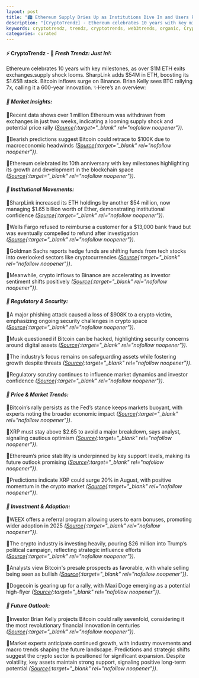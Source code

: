 ```yaml
---
layout: post
title: "🏙️ Ethereum Supply Dries Up as Institutions Dive In and Users Fight Back"
description: "[CryptoTrendz] - Ethereum celebrates 10 years with key milestones, as over $1M ETH exits exchanges.supply shock looms. SharpLink adds $54M in ETH, boosting its $1.65B stack. Bitcoin inflows surge on Binance. Brian Kelly sees BTC rallying 7x, calling it a 600-year innovation."
keywords: cryptotrendz, trendz, cryptotrends, web3trends, organic, Crypto, Analyst, Dogecoin, Binance, BTC, Bank, Market, Bitcoin, Ethereum, XRP
categories: curated
---
```


#### ⚡ CryptoTrendz - 📌 *Fresh Trendz: Just In!:*

Ethereum celebrates 10 years with key milestones, as over $1M ETH exits exchanges.supply shock looms. SharpLink adds $54M in ETH, boosting its $1.65B stack. Bitcoin inflows surge on Binance. Brian Kelly sees BTC rallying 7x, calling it a 600-year innovation. ✨Here’s an overview:


#### *🔖  Market Insights:*  

🔹Recent data shows over 1 million Ethereum was withdrawn from exchanges in just two weeks, indicating a looming supply shock and potential price rally *([Source](https://s.avyag.com/vbkr){:target="_blank" rel="nofollow noopener"})*.  

🔹Bearish predictions suggest Bitcoin could retrace to $100K due to macroeconomic headwinds *([Source](https://s.avyag.com/nsdi){:target="_blank" rel="nofollow noopener"})*.  

🔹Ethereum celebrated its 10th anniversary with key milestones highlighting its growth and development in the blockchain space *([Source](https://s.avyag.com/o12g){:target="_blank" rel="nofollow noopener"})*.  

#### *🔖  Institutional Movements:*  

🔹SharpLink increased its ETH holdings by another $54 million, now managing $1.65 billion worth of Ether, demonstrating institutional confidence *([Source](https://s.avyag.com/0a86){:target="_blank" rel="nofollow noopener"})*.  

🔹Wells Fargo refused to reimburse a customer for a $13,000 bank fraud but was eventually compelled to refund after investigation *([Source](https://s.avyag.com/tjvg){:target="_blank" rel="nofollow noopener"})*.  

🔹Goldman Sachs reports hedge funds are shifting funds from tech stocks into overlooked sectors like cryptocurrencies *([Source](https://s.avyag.com/57vr){:target="_blank" rel="nofollow noopener"})*.  

🔹Meanwhile, crypto inflows to Binance are accelerating as investor sentiment shifts positively *([Source](https://s.avyag.com/1l46){:target="_blank" rel="nofollow noopener"})*.  

#### *🔖  Regulatory & Security:*  

🔹A major phishing attack caused a loss of $908K to a crypto victim, emphasizing ongoing security challenges in crypto space *([Source](https://s.avyag.com/mlr2){:target="_blank" rel="nofollow noopener"})*.  

🔹Musk questioned if Bitcoin can be hacked, highlighting security concerns around digital assets *([Source](https://s.avyag.com/orwu){:target="_blank" rel="nofollow noopener"})*.  

🔹The industry’s focus remains on safeguarding assets while fostering growth despite threats *([Source](https://s.avyag.com/mlr2){:target="_blank" rel="nofollow noopener"})*.  

🔹Regulatory scrutiny continues to influence market dynamics and investor confidence *([Source](https://s.avyag.com/nsdi){:target="_blank" rel="nofollow noopener"})*.  

#### *🔖  Price & Market Trends:*  

🔹Bitcoin’s rally persists as the Fed’s stance keeps markets buoyant, with experts noting the broader economic impact *([Source](https://s.avyag.com/sa6x){:target="_blank" rel="nofollow noopener"})*.  

🔹XRP must stay above $2.65 to avoid a major breakdown, says analyst, signaling cautious optimism *([Source](https://s.avyag.com/flts){:target="_blank" rel="nofollow noopener"})*.  

🔹Ethereum’s price stability is underpinned by key support levels, making its future outlook promising *([Source](https://s.avyag.com/0mph){:target="_blank" rel="nofollow noopener"})*.  

🔹Predictions indicate XRP could surge 20% in August, with positive momentum in the crypto market *([Source](https://s.avyag.com/qtkv){:target="_blank" rel="nofollow noopener"})*.  

#### *🔖  Investment & Adoption:*  

🔹WEEX offers a referral program allowing users to earn bonuses, promoting wider adoption in 2025 *([Source](https://s.avyag.com/wqrw){:target="_blank" rel="nofollow noopener"})*.  

🔹The crypto industry is investing heavily, pouring $26 million into Trump’s political campaign, reflecting strategic influence efforts *([Source](https://s.avyag.com/23y2){:target="_blank" rel="nofollow noopener"})*.  

🔹Analysts view Bitcoin's presale prospects as favorable, with whale selling being seen as bullish *([Source](https://s.avyag.com/2mfp){:target="_blank" rel="nofollow noopener"})*.  

🔹Dogecoin is gearing up for a rally, with Maxi Doge emerging as a potential high-flyer *([Source](https://s.avyag.com/6vzu){:target="_blank" rel="nofollow noopener"})*.  

#### *🔖  Future Outlook:*  

🔹Investor Brian Kelly projects Bitcoin could rally sevenfold, considering it the most revolutionary financial innovation in centuries *([Source](https://s.avyag.com/ohpf){:target="_blank" rel="nofollow noopener"})*.  

🔹Market experts anticipate continued growth, with industry movements and macro trends shaping the future landscape. Predictions and strategic shifts suggest the crypto sector is positioned for significant expansion. Despite volatility, key assets maintain strong support, signaling positive long-term potential *([Source](https://s.avyag.com/o12g){:target="_blank" rel="nofollow noopener"})*.